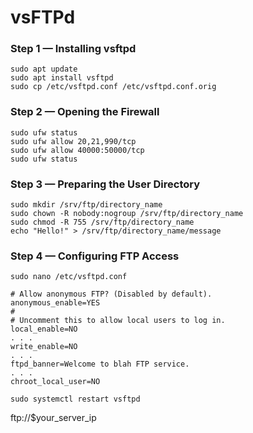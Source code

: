 # vsFTPd

### Step 1 — Installing vsftpd

```
sudo apt update
sudo apt install vsftpd
sudo cp /etc/vsftpd.conf /etc/vsftpd.conf.orig
```

### Step 2 — Opening the Firewall

```
sudo ufw status
sudo ufw allow 20,21,990/tcp
sudo ufw allow 40000:50000/tcp
sudo ufw status
```

### Step 3 — Preparing the User Directory

```
sudo mkdir /srv/ftp/directory_name
sudo chown -R nobody:nogroup /srv/ftp/directory_name
sudo chmod -R 755 /srv/ftp/directory_name
echo "Hello!" > /srv/ftp/directory_name/message
```

### Step 4 — Configuring FTP Access

```
sudo nano /etc/vsftpd.conf
```

```
# Allow anonymous FTP? (Disabled by default).
anonymous_enable=YES
#
# Uncomment this to allow local users to log in.
local_enable=NO
. . .
write_enable=NO
. . .
ftpd_banner=Welcome to blah FTP service.
. . .
chroot_local_user=NO
```

```
sudo systemctl restart vsftpd
```

ftp://$your_server_ip


